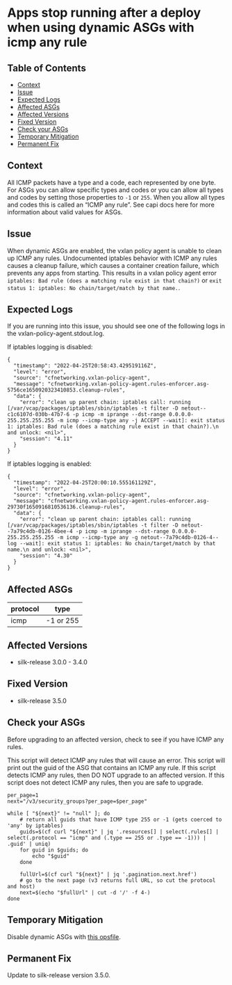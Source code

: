 # Apps stop running after a deploy when using dynamic ASGs with icmp any rule

## Table of Contents
* [Context](#context)
* [Issue](#issue)
* [Expected Logs](#expected-logs)
* [Affected ASGs](#affected-asgs)
* [Affected Versions](#affected-versions)
* [Fixed Version](#fixed-version)
* [Check your ASGs](#check-your-asgs)
* [Temporary Mitigation](#temporary-mitigation)
* [Permanent Fix](#permanent-fix)

## Context
All ICMP packets have a type and a code, each represented by one byte. For ASGs
you can allow specific types and codes or you can allow all types and codes by
setting those properties to `-1` or `255`. When you allow all types and codes
this is called an “ICMP any rule”. See capi docs here for more information
about valid values for ASGs.

## Issue
When dynamic ASGs are enabled, the vxlan policy agent is unable to clean up
ICMP any rules. Undocumented iptables behavior with ICMP any rules causes a
cleanup failure, which causes a container creation failure, which prevents any
apps from starting. This results in a vxlan policy agent error `iptables: Bad
rule (does a matching rule exist in that chain?)` or `exit status 1: iptables:
No chain/target/match by that name.`.

## Expected Logs
If you are running into this issue, you should see one of the following logs in the vxlan-policy-agent.stdout.log.

If iptables logging is disabled:
```
{
  "timestamp": "2022-04-25T20:58:43.429519116Z",
  "level": "error",
  "source": "cfnetworking.vxlan-policy-agent",
  "message": "cfnetworking.vxlan-policy-agent.rules-enforcer.asg-5756ce1650920323410853.cleanup-rules",
  "data": {
    "error": "clean up parent chain: iptables call: running [/var/vcap/packages/iptables/sbin/iptables -t filter -D netout--c1c6107d-030b-47b7-6 -p icmp -m iprange --dst-range 0.0.0.0-255.255.255.255 -m icmp --icmp-type any -j ACCEPT --wait]: exit status 1: iptables: Bad rule (does a matching rule exist in that chain?).\n and unlock: <nil>",
    "session": "4.11"
  }
}
```

If iptables logging is enabled:
```
{
  "timestamp": "2022-04-25T20:00:10.555161129Z",
  "level": "error",
  "source": "cfnetworking.vxlan-policy-agent",
  "message": "cfnetworking.vxlan-policy-agent.rules-enforcer.asg-29730f1650916810536136.cleanup-rules",
  "data": {
    "error": "clean up parent chain: iptables call: running [/var/vcap/packages/iptables/sbin/iptables -t filter -D netout--7a79c4db-0126-4bee-4 -p icmp -m iprange --dst-range 0.0.0.0-255.255.255.255 -m icmp --icmp-type any -g netout--7a79c4db-0126-4--log --wait]: exit status 1: iptables: No chain/target/match by that name.\n and unlock: <nil>",
    "session": "4.30"
  }
}
```

## Affected ASGs
| protocol | type |
| --- | --- |
| icmp | -1 or 255 |


## Affected Versions
* silk-release 3.0.0 - 3.4.0

## Fixed Version
* silk-release 3.5.0

## Check your ASGs
Before upgrading to an affected version, check to see if you have ICMP any rules.

This script will detect ICMP any rules that will cause an error. This script
will print out the guid of the ASG that contains an ICMP any rule. If this
script detects ICMP any rules, then DO NOT upgrade to an affected version. If
this script does not detect ICMP any rules, then you are safe to upgrade.
```
per_page=1
next="/v3/security_groups?per_page=$per_page"

while [ "${next}" != "null" ]; do
    # return all guids that have ICMP type 255 or -1 (gets coerced to 'any' by iptables)
    guids=$(cf curl "${next}" | jq '.resources[] | select(.rules[] | select(.protocol == "icmp" and (.type == 255 or .type == -1))) | .guid' | uniq)
    for guid in $guids; do
        echo "$guid"
    done	

    fullUrl=$(cf curl "${next}" | jq '.pagination.next.href')
    # go to the next page (v3 returns full URL, so cut the protocol and host)
    next=$(echo "$fullUrl" | cut -d '/' -f 4-)
done
```


## Temporary Mitigation
Disable dynamic ASGs with [this opsfile](https://github.com/cloudfoundry/cf-deployment/blob/main/operations/disable-dynamic-asgs.yml).

## Permanent Fix
Update to silk-release version 3.5.0.


